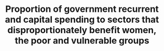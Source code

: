 ---
title: 'Proportion  of  government  recurrent  and  capital  spending  to  sectors  that  disproportionately  benefit  women,  the  poor  and  vulnerable  groups'
permalink: /1-b-1/
sdg_goal: 1
layout: indicator
indicator: 1.b.1
indicator_variable: null
graph: null
graph_title: null
graph_type_description: null
graph_status_notes: unk
variable_description: null
variable_notes: null
un_designated_tier: '2'
un_custodial_agency: null
target_id: 1.b
has_metadata: false
rationale_interpretation: 
goal_meta_link: 'http://unstats.un.org/sdgs/files/metadata-compilation/Metadata-Goal-1.pdf'
goal_meta_link_page: 23
indicator_name: 'Proportion  of  government  recurrent  and  capital  spending  to  sectors  that  disproportionately  benefit  women,  the  poor  and  vulnerable  groups'
target: 'Create  sound  policy  frameworks  at  the  national,  regional  and  international  levels,  based  on  pro-poor  and  gender  sensitive  development  strategies,  to  support  accelerated  investment  in  poverty  eradication  actions.'
indicator_definition: 
actual_indicator_available: null
actual_indicator_available_description: null
method_of_computation: ''
comments_and_limitations: null
periodicity: null
time_period: null
unit_of_measure: null
disaggregation_categories: null
disaggregation_geography: null
date_of_national_source_publication: null
date_metadata_updated: null
scheduled_update_by_national_source: null
scheduled_update_by_SDG_team: null
source_agency_staff_name: null
source_agency_staff_email: null
source_agency_survey_dataset: null
source_title: null
source_url: null
source_notes: null
international_and_national_references: null  

---